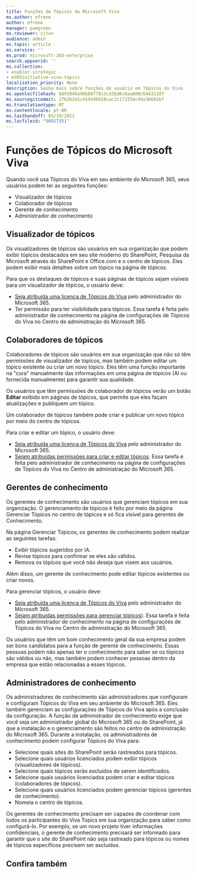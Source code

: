 ```yaml
---
title: Funções de Tópicos do Microsoft Viva
ms.author: efrene
author: efrene
manager: pamgreen
ms.reviewer: cjtan
audience: admin
ms.topic: article
ms.service: ''
ms.prod: microsoft-365-enterprise
search.appverid: ''
ms.collection:
- enabler-strategic
- m365initiative-viva-topics
localization_priority: None
description: Saiba mais sobre funções de usuário em Tópicos do Viva.
ms.openlocfilehash: 6d93046a96b60779c3cd3bd6c6aa600cb443118f
ms.sourcegitcommit: 27b2b2e5c41934b918cac2c171556c45e36661bf
ms.translationtype: MT
ms.contentlocale: pt-BR
ms.lasthandoff: 03/19/2021
ms.locfileid: "50917351"
---
```

# <a name="microsoft-viva-topics-roles"></a>Funções de Tópicos do Microsoft Viva 

Quando você usa Tópicos do Viva em seu ambiente do Microsoft 365, seus usuários podem ter as seguintes funções:
-   Visualizador de tópicos
-   Colaborador de tópicos
-   Gerente de conhecimento
-   Administrador de conhecimento

## <a name="topic-viewer"></a>Visualizador de tópicos

Os visualizadores de tópicos são usuários em sua organização que podem exibir tópicos destacados em seu site moderno do SharePoint, Pesquisa da Microsoft através do SharePoint e Office.com e o centro de tópicos. Eles podem exibir mais detalhes sobre um tópico na página de tópicos. 

Para que os destaques de tópicos e suas páginas de tópicos sejam visíveis para um visualizador de tópicos, o usuário deve:
-   [Seja atribuída uma licença de Tópicos do Viva](./set-up-topic-experiences.md#assign-licenses) pelo administrador do Microsoft 365.
-   Ter permissão para ter visibilidade para tópicos. Essa tarefa é feita pelo administrador de conhecimento na página de configurações de Tópicos do Viva no Centro de administração do Microsoft 365.


## <a name="topic-contributors"></a>Colaboradores de tópicos

Colaboradores de tópicos são usuários em sua organização que não só têm permissões de visualizador de tópicos, mas também podem editar um tópico existente ou criar um novo tópico. Eles têm uma função importante na "cura" manualmente das informações em uma página de tópicos (AI ou fornecida manualmente) para garantir sua qualidade.

Os usuários que têm permissões de colaborador de tópicos verão um botão **Editar** exibido em páginas de tópicos, que permite que eles façam atualizações e publiquem um tópico.

Um colaborador de tópicos também pode criar e publicar um novo tópico por meio do centro de tópicos.

Para criar e editar um tópico, o usuário deve:

-   [Seja atribuída uma licença de Tópicos do Viva](./set-up-topic-experiences.md#assign-licenses) pelo administrador do Microsoft 365.
-   [Sejam atribuídas permissões para criar e editar tópicos](./topic-experiences-user-permissions.md#change-who-has-permissions-to-do-tasks-on-the-topic-center). Essa tarefa é feita pelo administrador de conhecimento na página de configurações de Tópicos do Viva no Centro de administração do Microsoft 365.

## <a name="knowledge-managers"></a>Gerentes de conhecimento

Os gerentes de conhecimento são usuários que gerenciam tópicos em sua organização.  O gerenciamento de tópicos é feito por meio da página Gerenciar Tópicos no centro de tópicos e só fica visível para gerentes de Conhecimento.

Na página Gerenciar Tópicos, os gerentes de conhecimento podem realizar as seguintes tarefas:
-   Exibir tópicos sugeridos por IA.
-   Revise tópicos para confirmar se eles são válidos.
-   Remova os tópicos que você não deseja que visem aos usuários.

Além disso, um gerente de conhecimento pode editar tópicos existentes ou criar novos.

Para gerenciar tópicos, o usuário deve:
-   [Seja atribuída uma licença de Tópicos do Viva](./set-up-topic-experiences.md#assign-licenses) pelo administrador do Microsoft 365.
-   [Sejam atribuídas permissões para gerenciar tópicos](./topic-experiences-user-permissions.md#change-who-has-permissions-to-do-tasks-on-the-topic-center)). Essa tarefa é feita pelo administrador de conhecimento na página de configurações de Tópicos do Viva no Centro de administração do Microsoft 365.

Os usuários que têm um bom conhecimento geral da sua empresa podem ser bons candidatos para a função de gerente de conhecimento. Essas pessoas podem não apenas ter o conhecimento para saber se os tópicos são válidos ou não, mas também podem conhecer pessoas dentro da empresa que estão relacionadas a esses tópicos.


## <a name="knowledge-admins"></a>Administradores de conhecimento

Os administradores de conhecimento são administradores que configuram e configuram Tópicos do Viva em seu ambiente do Microsoft 365. Eles também gerenciam as configurações de Tópicos do Viva após a conclusão da configuração. A função de administrador de conhecimento exige que você seja um administrador global do Microsoft 365 ou do SharePoint, já que a instalação e o gerenciamento são feitos no centro de administração do Microsoft 365.
Durante a instalação, os administradores de conhecimento podem configurar Tópicos do Viva para:

-   Selecione quais sites do SharePoint serão rastreados para tópicos.
-   Selecione quais usuários licenciados podem exibir tópicos (visualizadores de tópicos).
-   Selecione quais tópicos serão excluídos de serem identificados.
-   Selecione quais usuários licenciados podem criar e editar tópicos (colaboradores de tópicos).
-   Selecione quais usuários licenciados podem gerenciar tópicos (gerentes de conhecimento).
-   Nomeia o centro de tópicos.

Os gerentes de conhecimento precisam ser capazes de coordenar com todos os participantes do Viva Topics em sua organização para saber como configurá-lo. Por exemplo, se um novo projeto tiver informações confidenciais, o gerente de conhecimento precisará ser informado para garantir que o site do SharePoint não seja rastreado para tópicos ou nomes de tópicos específicos precisem ser excluídos.


## <a name="see-also"></a>Confira também